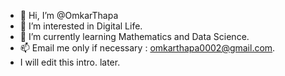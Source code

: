 - 👋 Hi, I’m @OmkarThapa
- 👀 I’m interested in Digital Life.
- 🌱 I’m currently learning Mathematics and Data Science.
- 📫 Email me only if necessary : omkarthapa0002@gmail.com.
- I will edit this intro. later.

<!---
OmkarThapa/OmkarThapa is a ✨ special ✨ repository because its `README.md` (this file) appears on your GitHub profile.
You can click the Preview link to take a look at your changes.
--->
